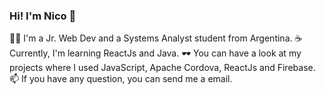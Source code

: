 ### Hi! I'm Nico 👋
👨‍💻 I'm a Jr. Web Dev and a Systems Analyst student from Argentina.
☕ Currently, I'm learning ReactJs and Java.
🕶 You can have a look at my projects where I used JavaScript, Apache Cordova, ReactJs and Firebase.
📫 If you have any question, you can send me a email.